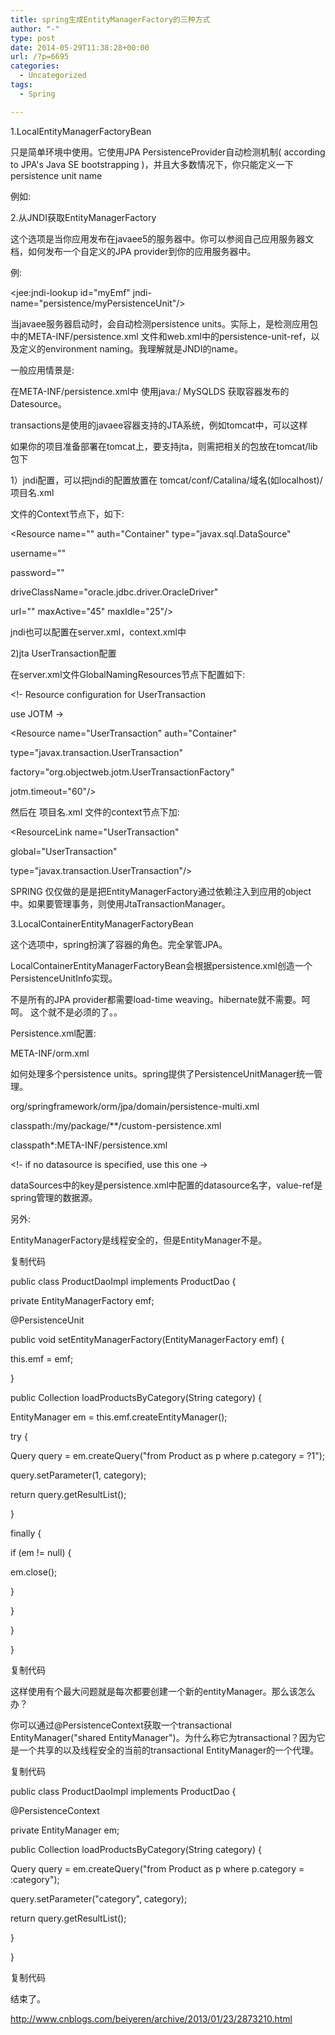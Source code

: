 ```yaml
---
title: spring生成EntityManagerFactory的三种方式
author: "-"
type: post
date: 2014-05-29T11:38:28+00:00
url: /?p=6695
categories:
  - Uncategorized
tags:
  - Spring

---
```

1.LocalEntityManagerFactoryBean
  
只是简单环境中使用。它使用JPA PersistenceProvider自动检测机制( according to JPA's Java SE bootstrapping )，并且大多数情况下，你只能定义一下persistence unit name

例如: 

<beans>
  
<bean id="myEmf" class="org.springframework.orm.jpa.LocalEntityManagerFactoryBean">
  
<property name="persistenceUnitName" value="myPersistenceUnit"/>
  
</bean>
  
</beans>
  
2.从JNDI获取EntityManagerFactory
  
这个选项是当你应用发布在javaee5的服务器中。你可以参阅自己应用服务器文档，如何发布一个自定义的JPA provider到你的应用服务器中。

例: 

<beans>
  
<jee:jndi-lookup id="myEmf" jndi-name="persistence/myPersistenceUnit"/>
  
</beans>
  
当javaee服务器启动时，会自动检测persistence units。实际上，是检测应用包中的META-INF/persistence.xml 文件和web.xml中的persistence-unit-ref，以及定义的environment naming。我理解就是JNDI的name。

一般应用情景是: 

在META-INF/persistence.xml中 使用<jta-data-source>java:/ MySQLDS</jta-data-source> 获取容器发布的Datesource。

transactions是使用的javaee容器支持的JTA系统，例如tomcat中，可以这样

如果你的项目准备部署在tomcat上，要支持jta，则需把相关的包放在tomcat/lib包下
  
1）jndi配置，可以把jndi的配置放置在 tomcat/conf/Catalina/域名(如localhost)/项目名.xml
  
文件的Context节点下，如下: 
  
<Resource name="" auth="Container" type="javax.sql.DataSource"
  
username=""
  
password=""
  
driveClassName="oracle.jdbc.driver.OracleDriver"
  
url="" maxActive="45" maxIdle="25"/>
  
jndi也可以配置在server.xml，context.xml中
  
2)jta UserTransaction配置
  
在server.xml文件GlobalNamingResources节点下配置如下: 
  
<!- Resource configuration for UserTransaction
  
use JOTM ->
  
<Resource name="UserTransaction" auth="Container"
  
type="javax.transaction.UserTransaction"
  
factory="org.objectweb.jotm.UserTransactionFactory"
  
jotm.timeout="60"/>
  
然后在 项目名.xml 文件的context节点下加: 
  
<ResourceLink name="UserTransaction"
  
global="UserTransaction"
  
type="javax.transaction.UserTransaction"/>

SPRING 仅仅做的是是把EntityManagerFactory通过依赖注入到应用的object中。如果要管理事务，则使用JtaTransactionManager。
  
3.LocalContainerEntityManagerFactoryBean
  
这个选项中，spring扮演了容器的角色。完全掌管JPA。

LocalContainerEntityManagerFactoryBean会根据persistence.xml创造一个PersistenceUnitInfo实现。

<beans>
  
<bean id="myEmf" class="org.springframework.orm.jpa.LocalContainerEntityManagerFactoryBean">
  
<property name="dataSource" ref="someDataSource"/>
  
<property name="loadTimeWeaver">
  
<bean class="org.springframework.instrument.classloading.InstrumentationLoadTimeWeaver"/>
  
</property>
  
</bean>
  
</beans>
  
不是所有的JPA provider都需要load-time weaving。hibernate就不需要。呵呵。 <property name="loadTimeWeaver">这个就不是必须的了。。

Persistence.xml配置: 

<persistence xmlns="http://java.sun.com/xml/ns/persistence" version="1.0">
  
<persistence-unit name="myUnit" transaction-type="RESOURCE_LOCAL">
  
<mapping-file>META-INF/orm.xml</mapping-file>
  
<exclude-unlisted-classes/>
  
</persistence-unit>
  
</persistence>
  
如何处理多个persistence units。spring提供了PersistenceUnitManager统一管理。

<bean id="pum" class="org.springframework.orm.jpa.persistenceunit.DefaultPersistenceUnitManager">
  
<property name="persistenceXmlLocations">
  
<list>
  
<value>org/springframework/orm/jpa/domain/persistence-multi.xml</value>
  
<value>classpath:/my/package/**/custom-persistence.xml</value>
  
<value>classpath*:META-INF/persistence.xml</value>
  
</list>
  
</property>
  
<property name="dataSources">
  
<map>
  
<entry key="localDataSource" value-ref="local-db"/>
  
<entry key="remoteDataSource" value-ref="remote-db"/>
  
</map>
  
</property>
  
<!- if no datasource is specified, use this one ->
  
<property name="defaultDataSource" ref="remoteDataSource"/>
  
</bean>
  
<bean id="emf" class="org.springframework.orm.jpa.LocalContainerEntityManagerFactoryBean">
  
<property name="persistenceUnitManager" ref="pum"/>
  
<property name="persistenceUnitName" value="myCustomUnit"/>
  
</bean>
  
dataSources中的key是persistence.xml中配置的datasource名字，value-ref是spring管理的数据源。


另外: 

EntityManagerFactory是线程安全的，但是EntityManager不是。

复制代码
  
public class ProductDaoImpl implements ProductDao {
  
private EntityManagerFactory emf;
  
@PersistenceUnit
  
public void setEntityManagerFactory(EntityManagerFactory emf) {
  
this.emf = emf;
  
}
  
public Collection loadProductsByCategory(String category) {
  
EntityManager em = this.emf.createEntityManager();
  
try {
  
Query query = em.createQuery("from Product as p where p.category = ?1");
  
query.setParameter(1, category);
  
return query.getResultList();
  
}
  
finally {
  
if (em != null) {
  
em.close();
  
}
  
}
  
}
  
}
  
复制代码
  
这样使用有个最大问题就是每次都要创建一个新的entityManager。那么该怎么办？

你可以通过@PersistenceContext获取一个transactional EntityManager("shared EntityManager")。为什么称它为transactional？因为它是一个共享的以及线程安全的当前的transactional EntityManager的一个代理。

复制代码
  
public class ProductDaoImpl implements ProductDao {
  
@PersistenceContext
  
private EntityManager em;
  
public Collection loadProductsByCategory(String category) {
  
Query query = em.createQuery("from Product as p where p.category = :category");
  
query.setParameter("category", category);
  
return query.getResultList();
  
}
  
}
  
复制代码
  
结束了。

http://www.cnblogs.com/beiyeren/archive/2013/01/23/2873210.html